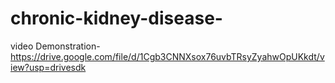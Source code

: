 # chronic-kidney-disease-

video Demonstration-https://drive.google.com/file/d/1Cgb3CNNXsox76uvbTRsyZyahwOpUKkdt/view?usp=drivesdk
